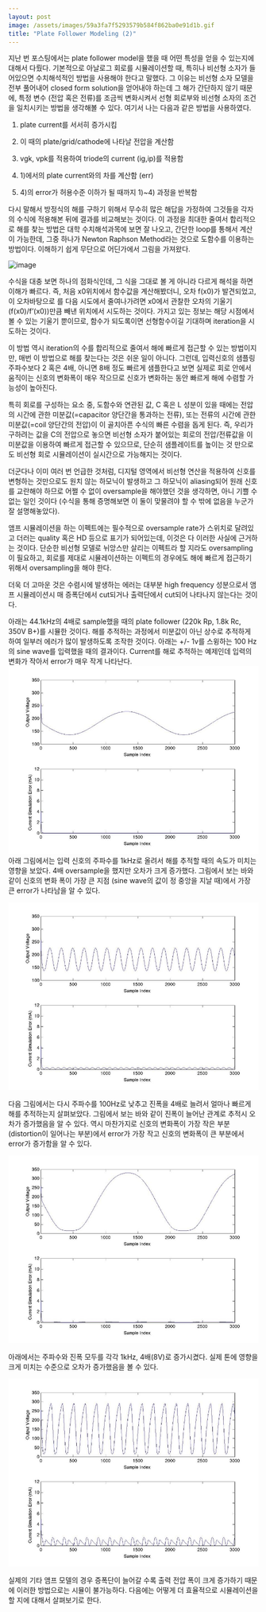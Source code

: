 ```yaml
---
layout: post
image: /assets/images/59a3fa7f5293579b584f862ba0e91d1b.gif
title: "Plate Follower Modeling (2)"
---
```



지난 번 포스팅에서는 plate follower model을 했을 때 어떤 특성을 얻을 수 있는지에 대해서 다뤘다. 기본적으로 아날로그 회로를 시뮬레이션할 때, 특히나 비선형 소자가 들어있으면 수치해석적인 방법을 사용해야 한다고 말했다. 그 이유는 비선형 소자 모델을 전부 풀어내어 closed form solution을 얻어내야 하는데 그 해가 간단하지 않기 때문에, 특정 변수 (전압 혹은 전류)를 조금씩 변화시켜서 선형 회로부와 비선형 소자의 조건을 일치시키는 방법을 생각해볼 수 있다. 여기서 나는 다음과 같은 방법을 사용하였다.




1) plate current를 서서히 증가시킴

2) 이 때의 plate/grid/cathode에 나타날 전압을 계산함

3) vgk, vpk를 적용하여 triode의 current (ig,ip)를 적용함

4) 1)에서의 plate current와의 차를 계산함 (err)

5) 4)의 error가 허용수준 이하가 될 때까지 1)~4) 과정을 반복함




다시 말해서 방정식의 해를 구하기 위해서 무수히 많은 해답을 가정하여 그것들을 각자의 수식에 적용해본 뒤에 결과를 비교해보는 것이다. 이 과정을 최대한 줄여서 합리적으로 해를 찾는 방법은 대학 수치해석과목에 보면 잘 나오고, 간단한 loop를 통해서 계산이 가능한데, 그중 하나가 Newton Raphson Method라는 것으로 도함수를 이용하는 방법이다. 이해하기 쉽게 무단으로 어딘가에서 그림을 가져왔다. 






![image](/assets/images/59a3fa7f5293579b584f862ba0e91d1b.gif)

















수식을 대충 보면 하나의 점화식인데, 그 식을 그대로 볼 게 아니라 다르게 해석을 하면 이해가 빠르다. 즉, 처음 x0위치에서 함수값을 계산해봤더니, 오차 f(x0)가 발견되었고, 이 오차바탕으로 를 다음 시도에서 줄여나가려면 x0에서 관찰한 오차의 기울기 (f(x0)/f’(x0))만큼 빼낸 위치에서 시도하는 것이다. 가지고 있는 정보는 해당 시점에서 볼 수 있는 기울기 뿐이므로, 함수가 되도록이면 선형함수이길 기대하며 iteration을 시도하는 것이다. 




이 방법 역시 iteration의 수를 합리적으로 줄여서 해에 빠르게 접근할 수 있는 방법이지만, 매번 이 방법으로 해를 찾는다는 것은 쉬운 일이 아니다. 그런데, 입력신호의 샘플링 주파수보다 2 혹은 4배, 아니면 8배 정도 빠르게 샘플한다고 보면 실제로 회로 안에서 움직이는 신호의 변화폭이 매우 작으므로 신호가 변화하는 동안 빠르게 해에 수렴할 가능성이 높아진다. 




특히 회로를 구성하는 요소 중, 도함수와 연관된 값, C 혹은 L 성분이 있을 때에는 전압의 시간에 관한 미분값(=capacitor 양단간을 통과하는 전류), 또는 전류의 시간에 관한 미분값(=coil 양단간의 전압)이 이 골치아픈 수식의 빠른 수렴을 돕게 된다. 즉, 우리가 구하려는 값을 C의 전압으로 놓으면 비선형 소자가 붙어있는 회로의 전압/전류값을 이 미분값을 이용하여 빠르게 접근할 수 있으므로, 단순히 샘플레이트를 높이는 것 만으로도 비선형 회로 시뮬레이션이 실시간으로 가능해지는 것이다.




더군다나 이미 여러 번 언급한 것처럼, 디지털 영역에서 비선형 연산을 적용하여 신호를 변형하는 것만으로도 원치 않는 하모닉이 발생하고 그 하모닉이 aliasing되어 원래 신호를 교란해야 하므로 어쩔 수 없이 oversample을 해야했던 것을 생각하면, 아니 기쁠 수 없는 일인 것이다 (수식을 통해 증명해보면 이 둘이 맞물려야 할 수 밖에 없음을 누군가 잘 설명해놓았다).




앰프 시뮬레이션을 하는 이펙트에는 필수적으로 oversample rate가 스위치로 달려있고 더러는 quality 혹은 HD 등으로 표기가 되어있는데, 이것은 다 이러한 사실에 근거하는 것이다. 단순한 비선형 모델로 뉘앙스만 살리는 이펙트라 할 지라도 oversampling이 필요하고, 회로를 제대로 시뮬레이션하는 이펙트의 경우에도 해에 빠르게 접근하기 위해서 oversampling을 해야 한다.




더욱 더 고마운 것은 수렴시에 발생하는 에러는 대부분 high frequency 성분으로서 앰프 시뮬레이션시 매 증폭단에서 cut되거나 출력단에서 cut되어 나타나지 않는다는 것이다.




아래는 44.1kHz의 4배로 sample했을 때의 plate follower (220k Rp, 1.8k Rc, 350V B+)를 시뮬한 것이다. 해를 추적하는 과정에서 미분값이 아닌 상수로 추적하게 하여 일부러 에러가 많이 발생하도록 조작한 것이다. 아래는 +/- 1v를 스윙하는 100 Hz의 sine wave를 입력했을 때의 결과이다. Current를 해로 추적하는 예제인데 입력의 변화가 작아서 error가 매우 작게 나타난다.
![image](/assets/images/83bbc462ff2155f72559a1de856fdb29.jpg)
아래 그림에서는 입력 신호의 주파수를 1kHz로 올려서 해를 추적할 때의 속도가 미치는 영향을 보았다. 4배 oversample을 했지만 오차가 크게 증가했다. 그림에서 보는 바와 같이 신호의 변화 폭이 가장 큰 지점 (sine wave의 값이 정 중앙을 지날 때)에서 가장 큰 error가 나타남을 알 수 있다.



![image](/assets/images/0269663dd2801300f476b196ae95b5ed.jpg)


다음 그림에서는 다시 주파수를 100Hz로 낮추고 진폭을 4배로 늘려서 얼마나 빠르게 해를 추적하는지 살펴보았다. 그림에서 보는 바와 같이 진폭이 늘어난 관계로 추적시 오차가 증가했음을 알 수 있다. 역시 마찬가지로 신호의 변화폭이 가장 작은 부분 (distortion이 일어나는 부분)에서 error가 가장 작고 신호의 변화폭이 큰 부분에서 error가 증가함을 알 수 있다.



![image](/assets/images/019ea15ea9966775c7d9901057ef131b.jpg)


아래에서는 주파수와 진폭 모두를 각각 1kHz, 4배(8V)로 증가시켰다. 실제 톤에 영향을 크게 미치는 수준으로 오차가 증가했음을 볼 수 있다. 



![image](/assets/images/db1f33a7c1f56827014b8ec4c8b5d75a.jpg)




실제의 기타 앰프 모델의 경우 증폭단이 늘어갈 수록 출력 전압 폭이 크게 증가하기 때문에 이러한 방법으로는 시뮬이 불가능하다. 다음에는 어떻게 더 효율적으로 시뮬레이션을 할 지에 대해서 살펴보기로 한다.





